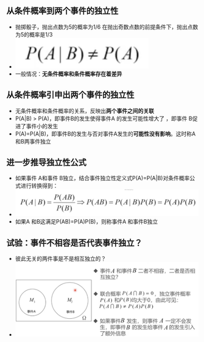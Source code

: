 ## 从条件概率到两个事件的独立性

- 抛掷骰子，抛出点数为5的概率为1/6 在抛出奇数点数的前提条件下，抛出点数为5的概率是1/3
- ![image-20230328170545488](%E4%BB%8E%E6%9D%A1%E4%BB%B6%E6%A6%82%E7%8E%87%E5%88%B0%E4%B8%A4%E4%B8%AA%E4%BA%8B%E4%BB%B6%E7%9A%84%E7%8B%AC%E7%AB%8B%E6%80%A7.assets/image-20230328170545488.png)
- 一般情况：**无条件概率和条件概率存在着差异**

## 从条件概率引申出两个事件的独立性

- 无条件概率和条件概率的关系，反映出**两个事件之间的关联**
- P(A|B) > P(A)，即事件B的发生使得事件A 的发生可能性增大了 ，即事件 B促进了事件小的发生
- P(A)=P(A|B)，即事件B的发生与否对事件A发生的**可能性没有影响**。这时称A和B两事件独立

## 进一步推导独立性公式

- 如果事件 A和事件 B独立，结合事件独立性定义式P(A)=P(A|B)对条件概率公式进行转换得到：
- ![image-20230328170904452](%E4%BB%8E%E6%9D%A1%E4%BB%B6%E6%A6%82%E7%8E%87%E5%88%B0%E4%B8%A4%E4%B8%AA%E4%BA%8B%E4%BB%B6%E7%9A%84%E7%8B%AC%E7%AB%8B%E6%80%A7.assets/image-20230328170904452.png)
- 如果A 和B这满足P(AB)=P(A)P(B)，则称事件A 和事件B独立

## 试验：事件不相容是否代表事件独立？

- 彼此无关的两件事是不是相互独立的？
- ![image-20230328171302471](%E4%BB%8E%E6%9D%A1%E4%BB%B6%E6%A6%82%E7%8E%87%E5%88%B0%E4%B8%A4%E4%B8%AA%E4%BA%8B%E4%BB%B6%E7%9A%84%E7%8B%AC%E7%AB%8B%E6%80%A7.assets/image-20230328171302471.png)

